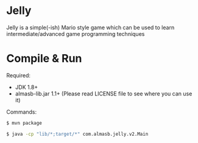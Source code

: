 Jelly
=====

Jelly is a simple(-ish) Mario style game which can be used
to learn intermediate/advanced game programming techniques

Compile & Run
=============

Required:
- JDK 1.8+
- almasb-lib.jar 1.1+ (Please read LICENSE file to see where you can use it)

Commands:

```bash
$ mvn package
```

```bash
$ java -cp "lib/*;target/*" com.almasb.jelly.v2.Main
```